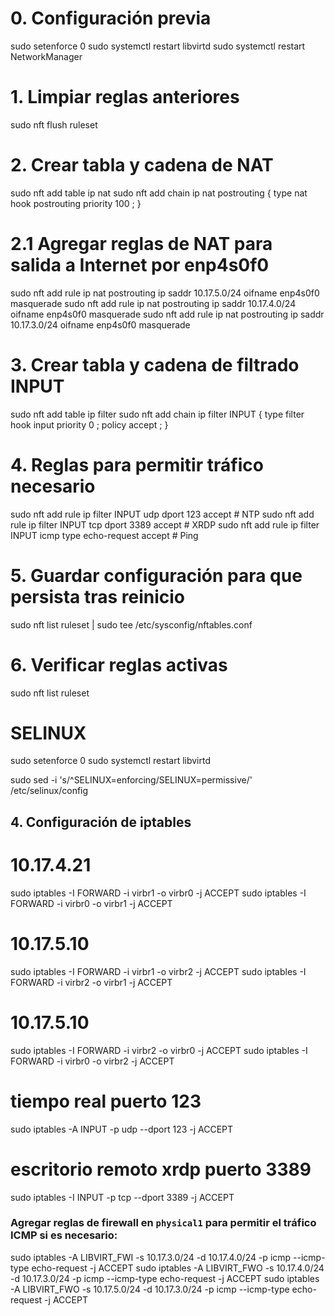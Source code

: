

# 0. Configuración previa
sudo setenforce 0
sudo systemctl restart libvirtd
sudo systemctl restart NetworkManager

# 1. Limpiar reglas anteriores
sudo nft flush ruleset

# 2. Crear tabla y cadena de NAT
sudo nft add table ip nat
sudo nft add chain ip nat postrouting { type nat hook postrouting priority 100 \; }

# 2.1 Agregar reglas de NAT para salida a Internet por enp4s0f0
sudo nft add rule ip nat postrouting ip saddr 10.17.5.0/24 oifname enp4s0f0 masquerade
sudo nft add rule ip nat postrouting ip saddr 10.17.4.0/24 oifname enp4s0f0 masquerade
sudo nft add rule ip nat postrouting ip saddr 10.17.3.0/24 oifname enp4s0f0 masquerade

# 3. Crear tabla y cadena de filtrado INPUT
sudo nft add table ip filter
sudo nft add chain ip filter INPUT { type filter hook input priority 0 \; policy accept \; }

# 4. Reglas para permitir tráfico necesario
sudo nft add rule ip filter INPUT udp dport 123 accept               # NTP
sudo nft add rule ip filter INPUT tcp dport 3389 accept              # XRDP
sudo nft add rule ip filter INPUT icmp type echo-request accept      # Ping

# 5. Guardar configuración para que persista tras reinicio
sudo nft list ruleset | sudo tee /etc/sysconfig/nftables.conf

# 6. Verificar reglas activas
sudo nft list ruleset


# SELINUX

sudo setenforce 0
sudo systemctl restart libvirtd

sudo sed -i 's/^SELINUX=enforcing/SELINUX=permissive/' /etc/selinux/config



## 4. Configuración de iptables

# 10.17.4.21
sudo iptables -I FORWARD -i virbr1 -o virbr0 -j ACCEPT
sudo iptables -I FORWARD -i virbr0 -o virbr1 -j ACCEPT

# 10.17.5.10
sudo iptables -I FORWARD -i virbr1 -o virbr2 -j ACCEPT
sudo iptables -I FORWARD -i virbr2 -o virbr1 -j ACCEPT

# 10.17.5.10
sudo iptables -I FORWARD -i virbr2 -o virbr0 -j ACCEPT
sudo iptables -I FORWARD -i virbr0 -o virbr2 -j ACCEPT

# tiempo real puerto 123
sudo iptables -A INPUT -p udp --dport 123 -j ACCEPT

#  escritorio remoto xrdp puerto 3389
sudo iptables -I INPUT -p tcp --dport 3389 -j ACCEPT


### Agregar reglas de firewall en `physical1` para permitir el tráfico ICMP si es necesario:


sudo iptables -A LIBVIRT_FWI -s 10.17.3.0/24 -d 10.17.4.0/24 -p icmp --icmp-type echo-request -j ACCEPT
sudo iptables -A LIBVIRT_FWO -s 10.17.4.0/24 -d 10.17.3.0/24 -p icmp --icmp-type echo-request -j ACCEPT
sudo iptables -A LIBVIRT_FWO -s 10.17.5.0/24 -d 10.17.3.0/24 -p icmp --icmp-type echo-request -j ACCEPT









